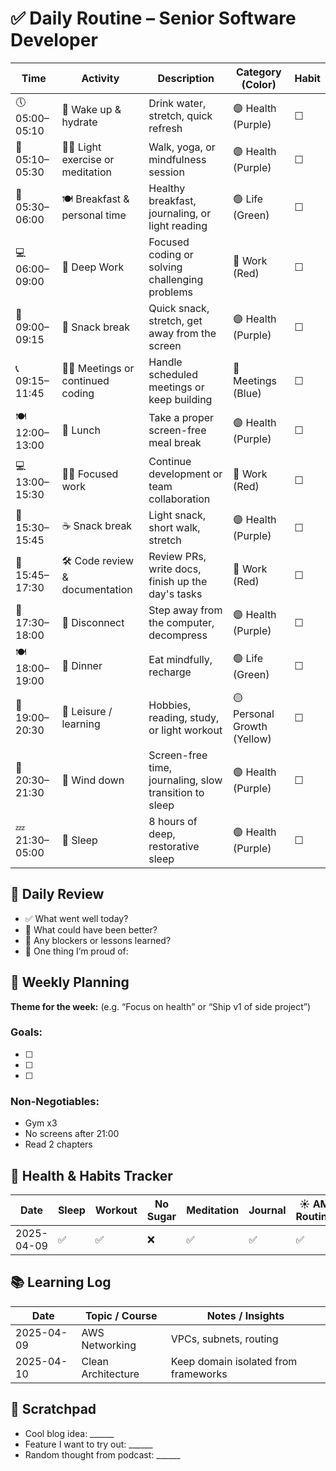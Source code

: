 # ✅ Daily Routine – Senior Software Developer

| Time            | Activity                             | Description                                                    | Category (Color)         | Habit |
|-----------------|--------------------------------------|----------------------------------------------------------------|---------------------------|--------|
| 🕔 05:00–05:10   | 🛌 Wake up & hydrate                 | Drink water, stretch, quick refresh                           | 🟣 Health (Purple)         | ☐      |
| 🧘 05:10–05:30   | 🧘‍♂️ Light exercise or meditation      | Walk, yoga, or mindfulness session                            | 🟣 Health (Purple)         | ☐      |
| 🍳 05:30–06:00   | 🍽️ Breakfast & personal time         | Healthy breakfast, journaling, or light reading               | 🟢 Life (Green)            | ☐      |
| 💻 06:00–09:00   | 🔬 Deep Work                         | Focused coding or solving challenging problems                | 🔴 Work (Red)              | ☐      |
| 🍎 09:00–09:15   | 🧃 Snack break                       | Quick snack, stretch, get away from the screen                | 🟣 Health (Purple)         | ☐      |
| 📞 09:15–11:45   | 👨‍💻 Meetings or continued coding      | Handle scheduled meetings or keep building                    | 🔵 Meetings (Blue)         | ☐      |
| 🍽️ 12:00–13:00   | 🥗 Lunch                             | Take a proper screen-free meal break                          | 🟣 Health (Purple)         | ☐      |
| 💻 13:00–15:30   | 👨‍💻 Focused work                      | Continue development or team collaboration                     | 🔴 Work (Red)              | ☐      |
| 🍫 15:30–15:45   | ☕ Snack break                       | Light snack, short walk, stretch                              | 🟣 Health (Purple)         | ☐      |
| 📄 15:45–17:30   | 🛠️ Code review & documentation       | Review PRs, write docs, finish up the day's tasks             | 🔴 Work (Red)              | ☐      |
| 🚶 17:30–18:00   | 🧘 Disconnect                        | Step away from the computer, decompress                       | 🟣 Health (Purple)         | ☐      |
| 🍽️ 18:00–19:00   | 🍛 Dinner                            | Eat mindfully, recharge                                       | 🟢 Life (Green)            | ☐      |
| 🎨 19:00–20:30   | 🎯 Leisure / learning                | Hobbies, reading, study, or light workout                     | 🟡 Personal Growth (Yellow)| ☐      |
| 📖 20:30–21:30   | 🌙 Wind down                         | Screen-free time, journaling, slow transition to sleep        | 🟣 Health (Purple)         | ☐      |
| 💤 21:30–05:00   | 🛌 Sleep                             | 8 hours of deep, restorative sleep                            | 🟣 Health (Purple)         | ☐      |


## 🔁 Daily Review

- ✅ What went well today?
- 🧠 What could have been better?
- 📌 Any blockers or lessons learned?
- 🙌 One thing I’m proud of:

## 📆 Weekly Planning
**Theme for the week:** (e.g. “Focus on health” or “Ship v1 of side project”)

### Goals:
- [ ]
- [ ]
- [ ]

### Non-Negotiables:
- Gym x3
- No screens after 21:00
- Read 2 chapters

## 🧘 Health & Habits Tracker

| Date       | Sleep | Workout | No Sugar | Meditation | Journal | ☀️ AM Routine |
|------------|-------|---------|----------|------------|---------|----------------|
| 2025-04-09 | ✅    | ✅      | ❌       | ✅         | ✅      | ✅             |

## 📚 Learning Log
| Date       | Topic / Course       | Notes / Insights                                |
|------------|----------------------|--------------------------------------------------|
| 2025-04-09 | AWS Networking       | VPCs, subnets, routing                           |
| 2025-04-10 | Clean Architecture   | Keep domain isolated from frameworks             |

## 🧠 Scratchpad
- Cool blog idea: ______
- Feature I want to try out: ______
- Random thought from podcast: ______
